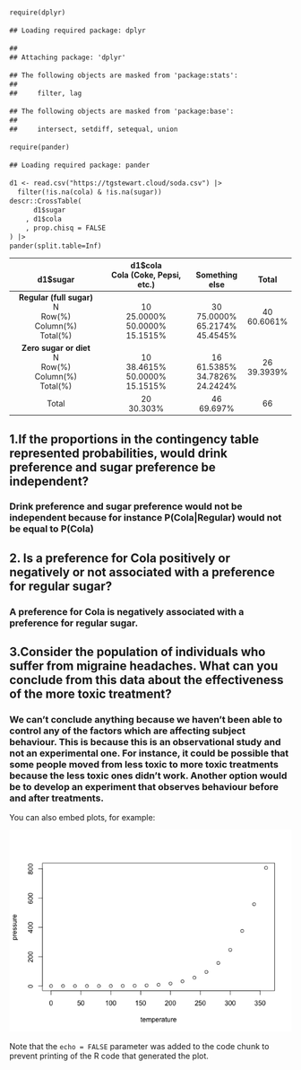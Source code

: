 ## 

    require(dplyr)

    ## Loading required package: dplyr

    ## 
    ## Attaching package: 'dplyr'

    ## The following objects are masked from 'package:stats':
    ## 
    ##     filter, lag

    ## The following objects are masked from 'package:base':
    ## 
    ##     intersect, setdiff, setequal, union

    require(pander)

    ## Loading required package: pander

    d1 <- read.csv("https://tgstewart.cloud/soda.csv") |>
      filter(!is.na(cola) & !is.na(sugar))
    descr::CrossTable(
          d1$sugar
        , d1$cola
        , prop.chisq = FALSE
    ) |>
    pander(split.table=Inf)

<table>
<colgroup>
<col style="width: 33%" />
<col style="width: 31%" />
<col style="width: 19%" />
<col style="width: 16%" />
</colgroup>
<thead>
<tr class="header">
<th style="text-align: center;"> <br />
d1$sugar</th>
<th style="text-align: center;">d1$cola<br />
Cola (Coke, Pepsi, etc.)</th>
<th style="text-align: center;"> <br />
Something else</th>
<th style="text-align: center;"> <br />
Total</th>
</tr>
</thead>
<tbody>
<tr class="odd">
<td style="text-align: center;"><strong>Regular (full
sugar)</strong><br />
N<br />
Row(%)<br />
Column(%)<br />
Total(%)</td>
<td style="text-align: center;"> <br />
10<br />
25.0000%<br />
50.0000%<br />
15.1515%</td>
<td style="text-align: center;"> <br />
30<br />
75.0000%<br />
65.2174%<br />
45.4545%</td>
<td style="text-align: center;"> <br />
40<br />
60.6061%<br />
<br />
</td>
</tr>
<tr class="even">
<td style="text-align: center;"><strong>Zero sugar or
diet</strong><br />
N<br />
Row(%)<br />
Column(%)<br />
Total(%)</td>
<td style="text-align: center;"> <br />
10<br />
38.4615%<br />
50.0000%<br />
15.1515%</td>
<td style="text-align: center;"> <br />
16<br />
61.5385%<br />
34.7826%<br />
24.2424%</td>
<td style="text-align: center;"> <br />
26<br />
39.3939%<br />
<br />
</td>
</tr>
<tr class="odd">
<td style="text-align: center;">Total<br />
</td>
<td style="text-align: center;">20<br />
30.303%</td>
<td style="text-align: center;">46<br />
69.697%</td>
<td style="text-align: center;">66<br />
</td>
</tr>
</tbody>
</table>

## 1.If the proportions in the contingency table represented probabilities, would drink preference and sugar preference be independent?

### Drink preference and sugar preference would not be independent because for instance P(Cola|Regular) would not be equal to P(Cola)

## 2. Is a preference for Cola positively or negatively or not associated with a preference for regular sugar?

### A preference for Cola is negatively associated with a preference for regular sugar.

## 3.Consider the population of individuals who suffer from migraine headaches. What can you conclude from this data about the effectiveness of the more toxic treatment?

### We can’t conclude anything because we haven’t been able to control any of the factors which are affecting subject behaviour. This is because this is an observational study and not an experimental one. For instance, it could be possible that some people moved from less toxic to more toxic treatments because the less toxic ones didn’t work. Another option would be to develop an experiment that observes behaviour before and after treatments.

You can also embed plots, for example:

![](HW8_files/figure-markdown_strict/pressure-1.png)

Note that the `echo = FALSE` parameter was added to the code chunk to
prevent printing of the R code that generated the plot.
